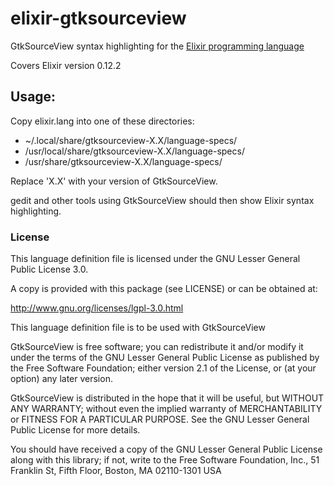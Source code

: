 elixir-gtksourceview
====================

GtkSourceView syntax highlighting for the [Elixir programming language](http://elixir-lang.org/)

Covers Elixir version 0.12.2

## Usage: 

Copy elixir.lang into one of these directories: 

 * ~/.local/share/gtksourceview-X.X/language-specs/
 * /usr/local/share/gtksourceview-X.X/language-specs/
 * /usr/share/gtksourceview-X.X/language-specs/

Replace 'X.X' with your version of GtkSourceView.

gedit and other tools using GtkSourceView should then show Elixir syntax highlighting.


### License

This language definition file is licensed under the GNU Lesser General Public License 3.0.

A copy is provided with this package (see LICENSE) or can be obtained at:

http://www.gnu.org/licenses/lgpl-3.0.html

This language definition file is to be used with GtkSourceView

GtkSourceView is free software; you can redistribute it and/or modify it under the terms of the GNU Lesser General Public License as published by the Free Software Foundation; either version 2.1 of the License, or (at your option) any later version.

GtkSourceView is distributed in the hope that it will be useful, but WITHOUT ANY WARRANTY; without even the implied warranty of MERCHANTABILITY or FITNESS FOR A PARTICULAR PURPOSE.  See the GNU Lesser General Public License for more details.

You should have received a copy of the GNU Lesser General Public License along with this library; if not, write to the Free Software Foundation, Inc., 51 Franklin St, Fifth Floor, Boston, MA  02110-1301  USA
 
